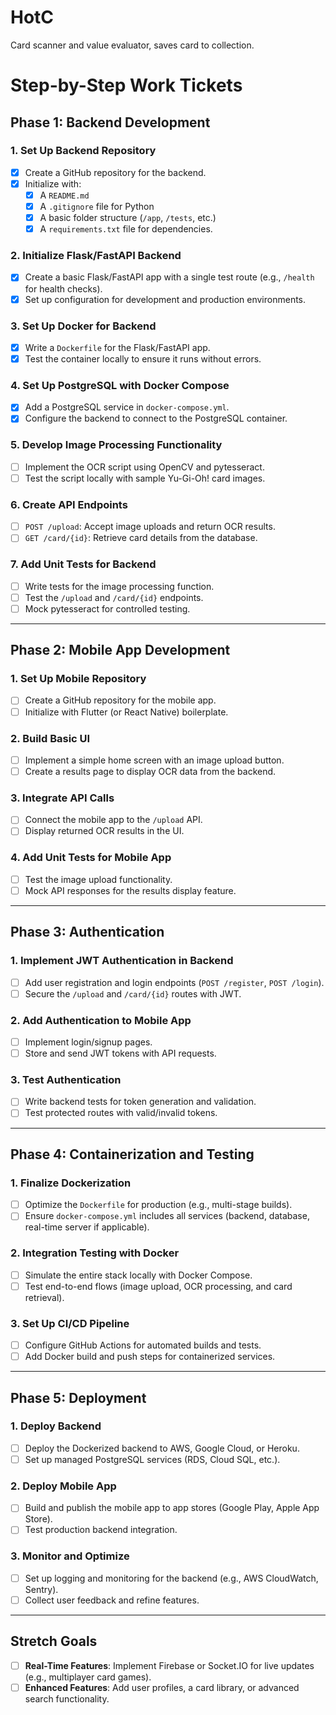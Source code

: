 # HotC
Card scanner and value evaluator, saves card to collection.

# Step-by-Step Work Tickets

## Phase 1: Backend Development

### 1. Set Up Backend Repository
- [x] Create a GitHub repository for the backend.
- [x] Initialize with:
  - [x] A `README.md`
  - [x] A `.gitignore` file for Python
  - [x] A basic folder structure (`/app`, `/tests`, etc.)
  - [x] A `requirements.txt` file for dependencies.

### 2. Initialize Flask/FastAPI Backend
- [x] Create a basic Flask/FastAPI app with a single test route (e.g., `/health` for health checks).
- [x] Set up configuration for development and production environments.

### 3. Set Up Docker for Backend
- [x] Write a `Dockerfile` for the Flask/FastAPI app.
- [x] Test the container locally to ensure it runs without errors.

### 4. Set Up PostgreSQL with Docker Compose
- [x] Add a PostgreSQL service in `docker-compose.yml`.
- [x] Configure the backend to connect to the PostgreSQL container.

### 5. Develop Image Processing Functionality
- [ ] Implement the OCR script using OpenCV and pytesseract.
- [ ] Test the script locally with sample Yu-Gi-Oh! card images.

### 6. Create API Endpoints
- [ ] `POST /upload`: Accept image uploads and return OCR results.
- [ ] `GET /card/{id}`: Retrieve card details from the database.

### 7. Add Unit Tests for Backend
- [ ] Write tests for the image processing function.
- [ ] Test the `/upload` and `/card/{id}` endpoints.
- [ ] Mock pytesseract for controlled testing.

---

## Phase 2: Mobile App Development

### 1. Set Up Mobile Repository
- [ ] Create a GitHub repository for the mobile app.
- [ ] Initialize with Flutter (or React Native) boilerplate.

### 2. Build Basic UI
- [ ] Implement a simple home screen with an image upload button.
- [ ] Create a results page to display OCR data from the backend.

### 3. Integrate API Calls
- [ ] Connect the mobile app to the `/upload` API.
- [ ] Display returned OCR results in the UI.

### 4. Add Unit Tests for Mobile App
- [ ] Test the image upload functionality.
- [ ] Mock API responses for the results display feature.

---

## Phase 3: Authentication

### 1. Implement JWT Authentication in Backend
- [ ] Add user registration and login endpoints (`POST /register`, `POST /login`).
- [ ] Secure the `/upload` and `/card/{id}` routes with JWT.

### 2. Add Authentication to Mobile App
- [ ] Implement login/signup pages.
- [ ] Store and send JWT tokens with API requests.

### 3. Test Authentication
- [ ] Write backend tests for token generation and validation.
- [ ] Test protected routes with valid/invalid tokens.

---

## Phase 4: Containerization and Testing

### 1. Finalize Dockerization
- [ ] Optimize the `Dockerfile` for production (e.g., multi-stage builds).
- [ ] Ensure `docker-compose.yml` includes all services (backend, database, real-time server if applicable).

### 2. Integration Testing with Docker
- [ ] Simulate the entire stack locally with Docker Compose.
- [ ] Test end-to-end flows (image upload, OCR processing, and card retrieval).

### 3. Set Up CI/CD Pipeline
- [ ] Configure GitHub Actions for automated builds and tests.
- [ ] Add Docker build and push steps for containerized services.

---

## Phase 5: Deployment

### 1. Deploy Backend
- [ ] Deploy the Dockerized backend to AWS, Google Cloud, or Heroku.
- [ ] Set up managed PostgreSQL services (RDS, Cloud SQL, etc.).

### 2. Deploy Mobile App
- [ ] Build and publish the mobile app to app stores (Google Play, Apple App Store).
- [ ] Test production backend integration.

### 3. Monitor and Optimize
- [ ] Set up logging and monitoring for the backend (e.g., AWS CloudWatch, Sentry).
- [ ] Collect user feedback and refine features.

---

## Stretch Goals
- [ ] **Real-Time Features**: Implement Firebase or Socket.IO for live updates (e.g., multiplayer card games).
- [ ] **Enhanced Features**: Add user profiles, a card library, or advanced search functionality.
